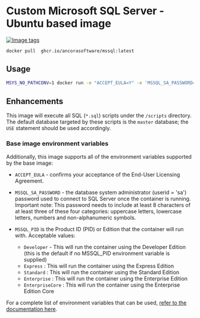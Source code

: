 # Custom Microsoft SQL Server - Ubuntu based image

[![Image tags](https://ghcr-badge.egpl.dev/AncoraSoftware/mssql-docker/tags?color=%2344cc11&ignore=&n=3&label=image+tags)](https://github.com/AncoraSoftware/mssql-docker/pkgs/container/mssql)

```shell
docker pull  ghcr.io/ancorasoftware/mssql:latest
```
## Usage

```bash
MSYS_NO_PATHCONV=1 docker run -e "ACCEPT_EULA=Y" -e 'MSSQL_SA_PASSWORD=yourStrong(!)Password' -e 'MSSQL_PID=Express' -e "MSSQL_DB_NAME=testing" -v "$PWD/sql:/sql" -p 1433:1433 ghcr.io/AncoraSoftware/mssql:latestancorasoftware/mssql:latest  
```

## Enhancements

This image will execute all SQL (`*.sql`) scripts under the `/scripts` directory. The default database targeted by these scripts is the `master` database; the  `USE` statement should be used accordingly.

### Base image environment variables

Additionally, this image supports all of the environment variables supported by the base image:

- `ACCEPT_EULA` - confirms your acceptance of the End-User Licensing Agreement.

- `MSSQL_SA_PASSWORD` - the database system administrator (userid = 'sa') password used to connect to SQL Server once the container is running. Important note: This password needs to include at least 8 characters of at least three of these four categories: uppercase letters, lowercase letters, numbers and non-alphanumeric symbols.

- `MSSQL_PID` is the Product ID (PID) or Edition that the container will run with. Acceptable values:

    - `Developer` - This will run the container using the Developer Edition (this is the default if no MSSQL_PID environment variable is supplied)
    - `Express` : This will run the container using the Express Edition
    - `Standard` : This will run the container using the Standard Edition
    - `Enterprise` : This will run the container using the Enterprise Edition
    - `EnterpriseCore` : This will run the container using the Enterprise Edition Core


For a complete list of environment variables that can be used, [refer to the documentation here](https://hub.docker.com/_/microsoft-mssql-server).
